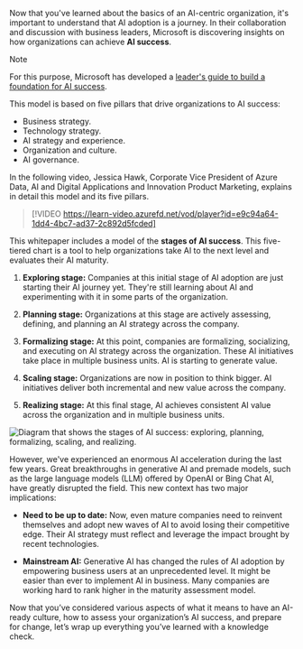 Now that you've learned about the basics of an AI-centric organization, it's important to understand that AI adoption is a journey. In their collaboration and discussion with business leaders, Microsoft is discovering insights on how organizations can achieve **AI success**.

> [!NOTE] 
> For this purpose, Microsoft has developed a [leader's guide to build a foundation for AI success](https://aka.ms/AI-Success-Whitepaper).

This model is based on five pillars that drive organizations to AI success:

* Business strategy.
* Technology strategy.
* AI strategy and experience.
* Organization and culture.
* AI governance.

In the following video, Jessica Hawk, Corporate Vice President of Azure Data, AI and Digital Applications and Innovation Product Marketing, explains in detail this model and its five pillars.

> [!VIDEO https://learn-video.azurefd.net/vod/player?id=e9c94a64-1dd4-4bc7-ad37-2c892d5fcded]

This whitepaper includes a model of the **stages of AI success**. This five-tiered chart is a tool to help organizations take AI to the next level and evaluates their AI maturity.

1. **Exploring stage:** Companies at this initial stage of AI adoption are just starting their AI journey yet. They're still learning about AI and experimenting with it in some parts of the organization.

2. **Planning stage:** Organizations at this stage are actively assessing, defining, and planning an AI strategy across the company.

3. **Formalizing stage:** At this point, companies are formalizing, socializing, and executing on AI strategy across the organization. These AI initiatives take place in multiple business units. AI is starting to generate value.

4. **Scaling stage:** Organizations are now in position to think bigger. AI initiatives deliver both incremental and new value across the company.

5. **Realizing stage:** At this final stage, AI achieves consistent AI value across the organization and in multiple business units.

![Diagram that shows the stages of AI success: exploring, planning, formalizing, scaling, and realizing.](../media/4-discover-apply-ai-maturity-model-assessment-1.png)

However, we've experienced an enormous AI acceleration during the last few years. Great breakthroughs in generative AI and premade models, such as the large language models (LLM) offered by OpenAI or Bing Chat AI, have greatly disrupted the field. This new context has two major implications:

* **Need to be up to date:** Now, even mature companies need to reinvent themselves and adopt new waves of AI to avoid losing their competitive edge. Their AI strategy must reflect and leverage the impact brought by recent technologies.

* **Mainstream AI:** Generative AI has changed the rules of AI adoption by empowering business users at an unprecedented level. It might be easier than ever to implement AI in business. Many companies are working hard to rank higher in the maturity assessment model.

Now that you’ve considered various aspects of what it means to have an AI-ready culture, how to assess your organization’s AI success, and prepare for change, let’s wrap up everything you’ve learned with a knowledge check.
